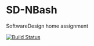 # SD-NBash
SoftwareDesign home assignment

[![Build Status](https://travis-ci.com/ZhekehZ/SD-NBash.svg?branch=nbash-shell-dev)](https://travis-ci.com/ZhekehZ/SD-NBash)
